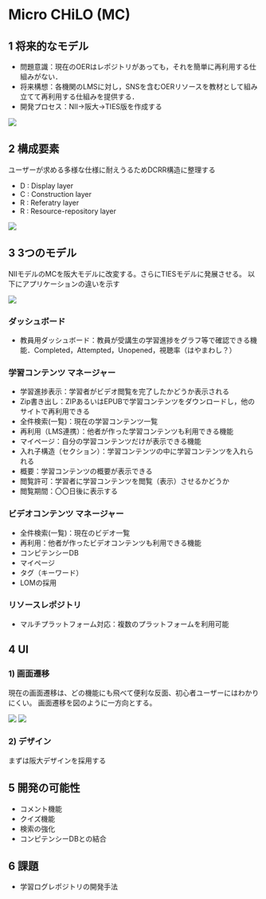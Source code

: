 # Micro CHiLO (MC)

## 1 将来的なモデル
* 問題意識：現在のOERはレポジトリがあっても，それを簡単に再利用する仕組みがない．
* 将来構想：各機関のLMSに対し，SNSを含むOERリソースを教材として組み立てて再利用する仕組みを提供する．
* 開発プロセス：NII→阪大→TIES版を作成する

![](https://github.com/webdino-butterfly/butterfly/blob/master/docs/images/5.png)

## 2 構成要素
ユーザーが求める多様な仕様に耐えうるためDCRR構造に整理する

* D : Display layer 
* C : Construction layer
* R : Referatry layer
* R : Resource-repository layer

![](https://github.com/webdino-butterfly/butterfly/blob/master/docs/images/1.png)

## 3 3つのモデル
NIIモデルのMCを阪大モデルに改変する。さらにTIESモデルに発展させる。
以下にアプリケーションの違いを示す

![](https://github.com/webdino-butterfly/butterfly/blob/master/docs/images/2.png)

### ダッシュボード
* 教員用ダッシュボード：教員が受講生の学習進捗をグラフ等で確認できる機能．Completed，Attempted，Unopened，視聴率（はやまわし？）

### 学習コンテンツ マネージャー
* 学習進捗表示：学習者がビデオ閲覧を完了したかどうか表示される
* Zip書き出し：ZIPあるいはEPUBで学習コンテンツをダウンロードし，他のサイトで再利用できる
* 全件検索(一覧)：現在の学習コンテンツ一覧
* 再利用（LMS連携）：他者が作った学習コンテンツも利用できる機能
* マイページ：自分の学習コンテンツだけが表示できる機能
* 入れ子構造（セクション）：学習コンテンツの中に学習コンテンツを入れられる
* 概要：学習コンテンツの概要が表示できる
* 閲覧許可：学習者に学習コンテンツを閲覧（表示）させるかどうか
* 閲覧期間：〇〇日後に表示する

### ビデオコンテンツ マネージャー
* 全件検索(一覧)：現在のビデオ一覧
* 再利用：他者が作ったビデオコンテンツも利用できる機能
* コンピテンシーDB
* マイページ
* タグ（キーワード）
* LOMの採用

### リソースレポジトリ
* マルチプラットフォーム対応：複数のプラットフォームを利用可能

## 4 UI
### 1) 画面遷移
現在の画面遷移は、どの機能にも飛べて便利な反面、初心者ユーザーにはわかりにくい。
画面遷移を図のように一方向とする。

![](https://github.com/webdino-butterfly/butterfly/blob/master/docs/images/3.png)
![](https://github.com/webdino-butterfly/butterfly/blob/master/docs/images/4.png)

### 2) デザイン
まずは阪大デザインを採用する

## 5 開発の可能性
* コメント機能
* クイズ機能
* 検索の強化
* コンピテンシーDBとの結合

## 6 課題
* 学習ログレポジトリの開発手法
